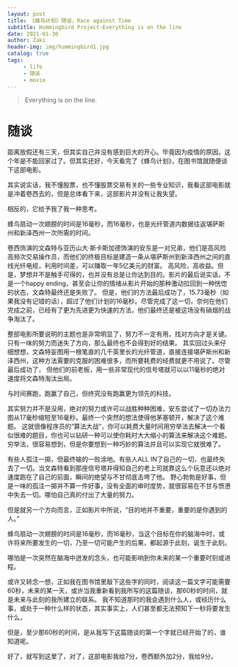 ```yaml
---
layout: post
title: 《蜂鸟计划》随谈，Race against Time
subtitle: Hummingbird Project-Everything is on the line
date: 2021-01-30
author: Zaki
header-img: img/hummingbird1.jpg
catalog: true
tags:
     - life
     - 随谈
     - movie
---
```

> Everything is on the line. 

# 随谈

距离放假还有三天，但其实自己并没有感到巨大的开心。毕竟因为疫情的原因，这个年是不能回家过了。但其实还好，今天看完了《蜂鸟计划》，在图书馆就随便谈下这部电影。

其实说实话，我不懂股票，也不懂股票交易有关的一些专业知识，我看这部电影就是冲着卷西去的，但是总体看下来，这部影片并没有让我失望。

相反的，它给予我了我一种思考。

蜂鸟扇动一次翅膀的时间是16毫秒，而16毫秒，也是光纤管道内数据往返堪萨斯州和新泽西州一次所需的时间。

卷西饰演的文森特与亚历山大·斯卡斯加德饰演的安东是一对兄弟，他们是高风险高频次交易操作员，而他们的终极目标是建造一条从堪萨斯州到新泽西州之间的直线光纤电缆，利用时间差，可以赚取一年5亿美元的财富。
高风险，高收益。但是，梦想并不是触手可得的，也并没有总是让你达到目的。影片的最后说实话，不是一个happy ending，甚至会让你的情绪从影片开始的那种激动拉回到一种恍惚的状态，文森特最终还是失败了。
但是，他们的方法最后成功了，15.73毫秒（如果我没有记错的话），超过了他们计划的16毫秒。尽管完成了这一切，奈何在他们完成之前，已经有了更为先进更为快速的方法，他们最终还是被这场没有硝烟的战争淘汰了。

整部电影所要说明的主题也是非常明显了，努力不一定有用，找对方向才是关键。只有一味的努力而迷失了方向，那么最终也不会得到好的结果。
其实回过头来仔细想想，文森特妄图用一根笔直的几千英里长的光纤管道，直接连接堪萨斯州和新泽西州，这种方法需要的克服的困难很多，而所要耗费的经费就更不用说了。尽管最后成功了，
但他们的前老板，用一些非常现代的信号塔就可以以11毫秒的绝对速度将文森特淘汰出局。

与时间赛跑，跑赢了自己，但终究没有跑赢更为领先的科技。

其实努力并不是没用，绝对的努力或许可以战胜种种困难，安东尝试了一切办法力图从17毫秒缩短至16毫秒。最终一个突然的想法使得他茅塞顿开，解决了这个难题。
这就很像程序员的“算法大战”，你可以耗费大量时间用穷举法去解决一个看似很难的题目，你也可以钻研一种可以使你耗时大大缩小的算法来解决这个难题。
穷举法，很容易想到，但是你要想到一种巧妙的算法并且可以实现它就很难了。

有些人孤注一掷，但最终输的一败涂地。有些人ALL IN了自己的一切，也最终失去了一切。当文森特看到那座信号塔并得知自己的老上司就靠这么个玩意还以绝对速度跑在了自己的前面，瞬间的绝望与不甘彻底击垮了他。
野心勃勃是好事，但是一味的孤注一掷并不算一件好事，没有全面的审时度势，就很容易在不甘与愤懑中失去一切。哪怕自己真的付出了大量的努力。

但是就另一个方向而言，正如影片中所说，“目的地并不重要，重要的是你遇到的人。”

蜂鸟扇动一次翅膀的时间是16毫秒，而16毫秒，当这个目标在你的脑海中时，或许将来所要发生的一切，乃至一切可能产生的后果，都起源于此刻，诞生于此刻。

哪怕是一次突然在脑海中迸发的念头，也可能影响到你未来的某一个重要时刻或进程。

或许又转念一想，正如我在图书馆里敲下这些字的同时，阅读这一篇文字可能需要60秒，未来的某一天，或许当我重新看到我所写的这篇随谈，那60秒的时间，就是未来与此刻的我所建立的联系。
我不知道那时的我会遇到什么人，或经历什么事，或处于一种什么样的状态，其实事实上，人们甚至都无法预知下一秒将要发生什么，

但是，至少那60秒的时间，是从我写下这篇随谈的第一个字就已经开始了的，谁知道呢。

好了，就写到这里了，对了，这部电影我给7分，卷西额外加2分，我给9分。
